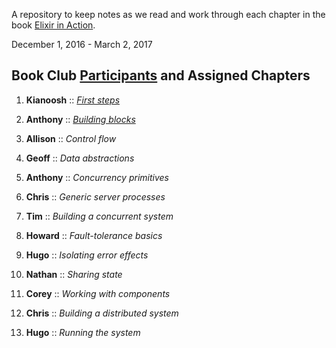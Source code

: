 A repository to keep notes as we read and work through each chapter in the book [Elixir in Action](https://www.manning.com/books/elixir-in-action).

December 1, 2016 - March 2, 2017

## Book Club [Participants](people.md) and Assigned Chapters

1. **Kianoosh** :: [*First steps*](chapter-1.md)

2. **Anthony** :: [*Building blocks*](chapter_2_notes.md)

3. **Allison** :: *Control flow*

4. **Geoff** :: *Data abstractions*

5. **Anthony** :: *Concurrency primitives*

6. **Chris** :: *Generic server processes*

7. **Tim** :: *Building a concurrent system*

8. **Howard** :: *Fault-tolerance basics*

9. **Hugo** :: *Isolating error effects*

10. **Nathan** :: *Sharing state*

11. **Corey** :: *Working with components*

12. **Chris** :: *Building a distributed system*

13. **Hugo** :: *Running the system*
